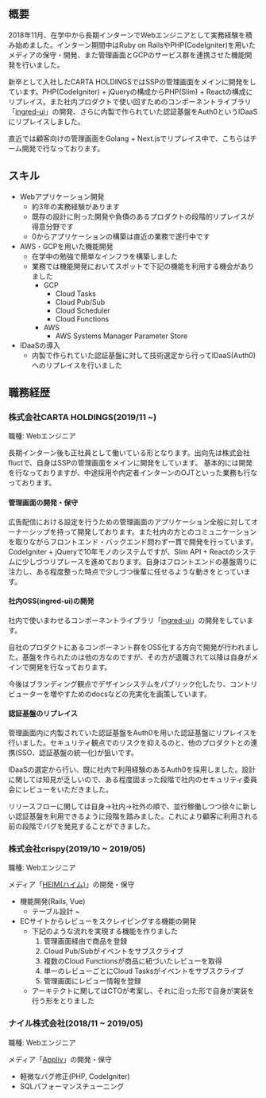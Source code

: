 ## 概要 

2018年11月、在学中から長期インターンでWebエンジニアとして実務経験を積み始めました。インターン期間中はRuby on RailsやPHP(CodeIgniter)を用いたメディアの保守・開発、また管理画面とGCPのサービス群を連携させた機能開発を行いました。

新卒として入社したCARTA HOLDINGSではSSPの管理画面をメインに開発をしています。PHP(CodeIgniter) + jQueryの構成からPHP(Slim) + Reactの構成にリプレイス。また社内プロダクトで使い回すためのコンポーネントライブラリ「[ingred-ui](https://github.com/voyagegroup/ingred-ui)」の開発、さらに内製で作られていた認証基盤をAuth0というIDaaSにリプレイスしました。

直近では顧客向けの管理画面をGolang + Next.jsでリプレイス中で、こちらはチーム開発で行なっております。

## スキル

- Webアプリケーション開発
	- 約3年の実務経験があります
	- 既存の設計に則った開発や負債のあるプロダクトの段階的リプレイスが得意分野です
	- 0からアプリケーションの構築は直近の業務で遂行中です
- AWS・GCPを用いた機能開発
	- 在学中の勉強で簡単なインフラを構築しました
	- 業務では機能開発においてスポットで下記の機能を利用する機会がありました
		- GCP
			- Cloud Tasks
			- Cloud Pub/Sub
			- Cloud Scheduler
			- Cloud Functions
		- AWS
			- AWS Systems Manager Parameter Store
- IDaaSの導入
	- 内製で作られていた認証基盤に対して技術選定から行ってIDaaS(Auth0)へのリプレイスを行いました

## 職務経歴

### 株式会社CARTA HOLDINGS(2019/11 ~)

職種: Webエンジニア

長期インターン後も正社員として働いている形となります。出向先は株式会社fluctで、自身はSSPの管理画面をメインに開発をしています。
基本的には開発を行なっておりますが、中途採用や内定者インターンのOJTといった業務も行なっております。

#### 管理画面の開発・保守

広告配信における設定を行うための管理画面のアプリケーション全般に対してオーナーシップを持って開発しております。また社内の方とのコミュニケーションを取りながらフロントエンド・バックエンド問わず一貫で開発を行っています。CodeIgniter + jQueryで10年モノのシステムですが、Slim API + Reactのシステムに少しづつリプレースを進めております。自身はフロントエンドの基盤周りに注力し、ある程度整った時点で少しづつ後輩に任せるような動きをとっています。

#### 社内OSS(ingred-ui)の開発

社内で使いまわせるコンポーネントライブラリ「[ingred-ui](https://github.com/voyagegroup/ingred-ui)」の開発をしています。

自社のプロダクトにあるコンポーネント群をOSS化する方向で開発が行われました。基盤を作られたのは他の方なのですが、その方が退職されて以降は自身がメインで開発を行なっております。

今後はブランディング観点でデザインシステムをパブリック化したり、コントリビューターを増やすためのdocsなどの充実化を画策しています。

#### 認証基盤のリプレイス

管理画面内に内製されていた認証基盤をAuth0を用いた認証基盤にリプレイスを行いました。セキュリティ観点でのリスクを抑えるのと、他のプロダクトとの連携(SSO、認証基盤の統一化)が狙いです。

IDaaSの選定から行い、既に社内で利用経験のあるAuth0を採用しました。設計に関しては知見が乏しいので、ある程度固まった段階で社内のセキュリティ委員会にレビューをいただきました。

リリースフローに関しては自身→社内→社外の順で、並行稼働しつつ徐々に新しい認証基盤を利用できるように段階を踏みました。これにより顧客に利用される前の段階でバグを発見することができました。

### 株式会社crispy(2019/10 ~ 2019/05)

職種: Webエンジニア

メディア「[HEIM(ハイム)](https://heim.jp/)」の開発・保守

- 機能開発(Rails, Vue)
	- テーブル設計 ~
- ECサイトからレビューをスクレイピングする機能の開発
	- 下記のような流れを実現する機能を作りました
		1. 管理画面経由で商品を登録
		2. Cloud Pub/Subがイベントをサブスクライブ
		3. 複数のCloud Functionsが商品に紐づいたレビューを取得
		4. 単一のレビューごとにCloud Tasksがイベントをサブスクライブ
		5. 管理画面にレビュー情報を登録
	- アーキテクトに関してはCTOが考案し、それに沿った形で自身が実装を行う形をとりました


### ナイル株式会社(2018/11 ~ 2019/05)

職種: Webエンジニア

メディア「[Appliv](https://app-liv.jp/)」の開発・保守

- 軽微なバグ修正(PHP, CodeIgniter)
- SQLパフォーマンスチューニング

